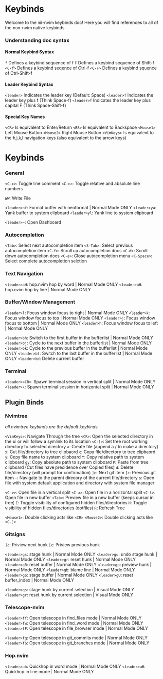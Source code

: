 # Keybinds

Welcome to the nii-nvim keybinds doc! Here you will find references to all of the non-nvim native keybinds

### Understanding doc syntax

#### Normal Keybind Syntax
`f` 		Defines a keybind sequence of f
`F` 		Defines a keybind sequence of Shift-f
`<C-f>`		Defines a keybind seqence of Ctrl-f
`<C-F>` 	Defines a keybind squence of Ctrl-Shift-f

#### Leader Keybind Syntax
`<leader>` 		Indicates the leader key (Default: Space)
`<leader>f` 	Indicates the leader key plus f (Think Space-f)
`<leader>f` 	Indicates the leader key plus capital F (Think Space-Shift-f)

#### Special Key Names
`<CR>` 		Is equivalent to Enter/Return
`<BS>` 		Is equivalent to Backspace
`<Mouse1>`	Left Mouse Button
`<Mouse2>`	Right Mouse Button
`<VimKeys>` 	Is equivalent to the h,j,k,l navigation keys (also equivalent to the arrow keys)

# Keybinds

### General

`<C-c>`:			Toggle line comment 
`<C-n>`:			Toggle relative and absolute line numbers

`WW`:				Write File

`<leader>nf`:		Format buffer with neoformat					| Normal Mode ONLY
`<leader>ya`:		Yank buffer to system clipboard
`<leader>yl`:		Yank line to system clipboard

`<leader>~`:		Open Dashboard

### Autocompletion

`<Tab>`:				Select next autocompletion item
`<S-Tab>`:				Select previous autocompletion item
`<C-f>`:				Scroll up autocompletion docs
`<C-d>`:				Scroll down autocompletion docs
`<C-e>`:				Close autocompletion menu
`<C-Space>`:			Select complete autocompletion selction

### Text Navigation

`<leader>aH`:		hop.nvim hop by word        					| Normal Mode ONLY
`<leader>aH`:		hop.nvim hop by line        					| Normal Mode ONLY


### Buffer/Window Management


`<leader>l`:		Focus window focus to right 					| Normal Mode ONLY
`<leader>k`:		Focus window focus to top       				| Normal Mode ONLY
`<leader>j`:		Focus window focus to bottom   	     			| Normal Mode ONLY
`<leader>h`:		Focus window focus to left      				| Normal Mode ONLY

`<leader>bh`:		Switch to the first buffer in the bufferlist	| Normal Mode ONLY
`<leader>bj`:		Cycle to the next buffer in the bufferlist		| Normal Mode ONLY	
`<leader>bk`:		Cycle to the previous buffer in the bufferlist	| Normal Mode ONLY
`<leader>bl`:		Switch to the last buffer in the bufferlist		| Normal Mode ONLY
`<leader>bd`:		Delete current buffer

### Terminal

`<leader><CR>`:		Spawn terminal session in vertical split		| Normal Mode ONLY
`<leader>\`:		Spawn terminal session in horizontal split 		| Normal Mode ONLY


## Plugin Binds

### Nvimtree
*all nvimtree keybinds are the default keybinds*

`<VimKeys>`: 		Navigate Through the tree
`<CR>`:			Open the selected directory in the ui or will follow a symlink to its location
`<C-]>`:		Set tree root working directory to selected directory
`a`:			Create file (append a / to make a directory)
`x`:			Cut file/directory to tree clipbaord
`c`:			Copy file/directory to tree clipbaord
`y`:			Copy file name to system clipboard
`Y`:			Copy relative path to system clipboard
`gy`:			Copy absolute path to system clipboard
`P`:			Paste from tree clipboard (Cut files have precidence over Copied files)
`d`:			Delete file/directory (will prompt for confirmation)
`]c`:			Next git item
`[c`:			Previous git item
`-`:			Navigate to the parent direcory of the current file/directory
`s`:			Open file with system default application and directory with system file manager

`<C-v>`:		Open file in a vertical split
`<C-x>`:		Open file in a horizontal split
`<C-t>`:		Open file in new buffer
`<Tab>`:		Preview file in a new buffer (keeps cursor in tree)
`I`:			Toggle visibility of configured hidden files/directories
`H`:			Toggle visibility of hidden files/directories (dotfiles)
`R`:			Refresh Tree

`<Mouse1>`:		Double clicking acts like `<CR>`
`<Mouse2>`:		Double clicking acts like `<C-]>`

### Gitsigns

`]c`:				Priview next hunk
`[c`:				Priview previous hunk

`<leader>gs`:		stage hunk 						| Normal Mode ONLY
`<leader>gu`:		undo stage hunk					| Normal Mode ONLY
`<leader>gr`:		reset hunk						| Normal Mode ONLY
`<leader>gR`:		reset buffer					| Normal Mode ONLY
`<leader>gp`:		preview hunk					| Normal Mode ONLY
`<leader>gb`:		blame line						| Normal Mode ONLY
`<leader>gS`:		stage buffer					| Normal Mode ONLY
`<leader>gU`:		reset buffer_index				| Normal Mode ONLY

`<leader>gs`:		stage hunk by current selection	| Visual Mode ONLY
`<leader>gr`:		reset hunk by current selection	| Visual Mode ONLY

### Telescope-nvim

`<leader>ff`: 		Open telescope in find_files mode	| Normal Mode ONLY
`<leader>fw`: 		Open telescope in find_word mode	| Normal Mode ONLY
`<leader>fF`: 		Open telescope in file_browser mode	| Normal Mode ONLY

`<leader>fg`: 		Open telescope in git_commits mode	| Normal Mode ONLY
`<leader>fG`:		Open telescope in git_branches mode	| Normal Mode ONLY

### Hop.nvim

`<leader>ah`:		Quickhop in word mode 				| Normal Mode ONLY
`<leader>aH`:		Quickhop in line mode 				| Normal Mode ONLY
